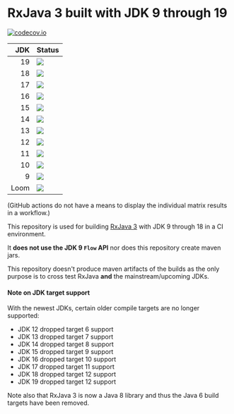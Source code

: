 # RxJava 3 built with JDK 9 through 19

[![codecov.io](http://codecov.io/github/akarnokd/RxJava3_BuildMatrix/coverage.svg?branch=master)](https://codecov.io/gh/akarnokd/RxJava3_BuildMatrix/branch/master)

| JDK | Status |
|----:|--------|
| 19  | <a href='https://github.com/akarnokd/RxJava3_BuildMatrix/actions?query=workflow%3A%22Build_JDK19%22'><img src='https://github.com/akarnokd/RxJava3_BuildMatrix/workflows/Build_JDK19/badge.svg'></a> |
| 18  | <a href='https://github.com/akarnokd/RxJava3_BuildMatrix/actions?query=workflow%3A%22Build_JDK18%22'><img src='https://github.com/akarnokd/RxJava3_BuildMatrix/workflows/Build_JDK18/badge.svg'></a> |
| 17  | <a href='https://github.com/akarnokd/RxJava3_BuildMatrix/actions?query=workflow%3A%22Build_JDK17%22'><img src='https://github.com/akarnokd/RxJava3_BuildMatrix/workflows/Build_JDK17/badge.svg'></a> |
| 16  | <a href='https://github.com/akarnokd/RxJava3_BuildMatrix/actions?query=workflow%3A%22Build_JDK16%22'><img src='https://github.com/akarnokd/RxJava3_BuildMatrix/workflows/Build_JDK16/badge.svg'></a> |
| 15  | <a href='https://github.com/akarnokd/RxJava3_BuildMatrix/actions?query=workflow%3A%22Build_JDK15%22'><img src='https://github.com/akarnokd/RxJava3_BuildMatrix/workflows/Build_JDK15/badge.svg'></a> |
| 14  | <a href='https://github.com/akarnokd/RxJava3_BuildMatrix/actions?query=workflow%3A%22Build_JDK14%22'><img src='https://github.com/akarnokd/RxJava3_BuildMatrix/workflows/Build_JDK14/badge.svg'></a> |
| 13  | <a href='https://github.com/akarnokd/RxJava3_BuildMatrix/actions?query=workflow%3A%22Build_JDK13%22'><img src='https://github.com/akarnokd/RxJava3_BuildMatrix/workflows/Build_JDK13/badge.svg'></a> |
| 12  | <a href='https://github.com/akarnokd/RxJava3_BuildMatrix/actions?query=workflow%3A%22Build_JDK12%22'><img src='https://github.com/akarnokd/RxJava3_BuildMatrix/workflows/Build_JDK12/badge.svg'></a> |
| 11  | <a href='https://github.com/akarnokd/RxJava3_BuildMatrix/actions?query=workflow%3A%22Build_JDK11%22'><img src='https://github.com/akarnokd/RxJava3_BuildMatrix/workflows/Build_JDK11/badge.svg'></a> |
| 10  | <a href='https://github.com/akarnokd/RxJava3_BuildMatrix/actions?query=workflow%3A%22Build_JDK10%22'><img src='https://github.com/akarnokd/RxJava3_BuildMatrix/workflows/Build_JDK10/badge.svg'></a> |
| 9  | <a href='https://github.com/akarnokd/RxJava3_BuildMatrix/actions?query=workflow%3A%22Build_JDK09%22'><img src='https://github.com/akarnokd/RxJava3_BuildMatrix/workflows/Build_JDK09/badge.svg'></a> |
| Loom  | <a href='https://github.com/akarnokd/RxJava3_BuildMatrix/actions?query=workflow%3A%22Build_Loom%22'><img src='https://github.com/akarnokd/RxJava3_BuildMatrix/workflows/Build_Loom/badge.svg'></a> |


(GitHub actions do not have a means to display the individual matrix results in a workflow.)

This repository is used for building [RxJava 3](https://github.com/ReactiveX/RxJava) with JDK 9 through 18 in a CI environment. 

It **does not use the JDK 9 `Flow` API** nor does this repository create maven jars.

This repository doesn't produce maven artifacts of the builds as the only purpose is to cross test RxJava **and** the mainstream/upcoming JDKs.

#### Note on JDK target support

With the newest JDKs, certain older compile targets are no longer supported:
- JDK 12 dropped target 6 support
- JDK 13 dropped target 7 support
- JDK 14 dropped target 8 support
- JDK 15 dropped target 9 support
- JDK 16 dropped target 10 support
- JDK 17 dropped target 11 support
- JDK 18 dropped target 12 support
- JDK 19 dropped target 12 support

Note also that RxJava 3 is now a Java 8 library and thus the Java 6 build targets have been removed.
